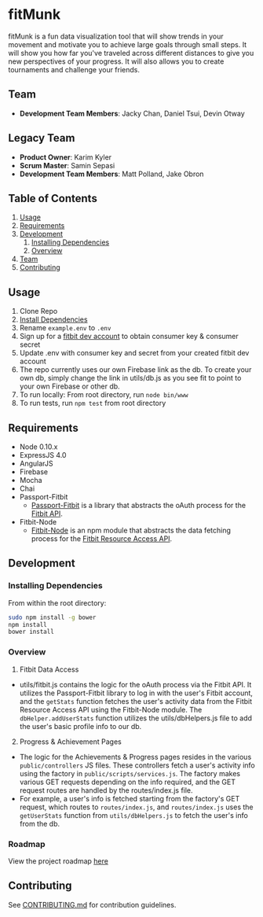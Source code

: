 # fitMunk

fitMunk is a fun data visualization tool that will show trends in your movement and motivate you to achieve large goals through small steps. It will show you how far you've traveled across different distances to give you new perspectives of your progress. It will also allows you to create tournaments and challenge your friends.

## Team
  - __Development Team Members__: Jacky Chan, Daniel Tsui, Devin Otway

## Legacy Team
  - __Product Owner__: Karim Kyler
  - __Scrum Master__: Samin Sepasi
  - __Development Team Members__: Matt Polland, Jake Obron

## Table of Contents

1. [Usage](#Usage)
1. [Requirements](#requirements)
1. [Development](#development)
    1. [Installing Dependencies](#installing-dependencies)
    1. [Overview](#overview)
1. [Team](#team)
1. [Contributing](#contributing)

## Usage

1. Clone Repo
2. [Install Dependencies](#installing-dependencies)
3. Rename `example.env` to `.env`
4. Sign up for a [fitbit dev account](https://dev.fitbit.com) to obtain consumer key & consumer secret
5. Update .env with consumer key and secret from your created fitbit dev account
6. The repo currently uses our own Firebase link as the db. To create your own db, simply change the link in utils/db.js as you see fit to point to your own Firebase or other db. 
7. To run locally: From root directory, run `node bin/www`
8. To run tests, run `npm test` from root directory


## Requirements

- Node 0.10.x
- ExpressJS 4.0
- AngularJS
- Firebase
- Mocha
- Chai
- Passport-Fitbit
  - [Passport-Fitbit](https://github.com/jaredhanson/passport-fitbit) is a library that abstracts the oAuth process for the [Fitbit API](https://wiki.fitbit.com/display/API/Fitbit+API). 
- Fitbit-Node
  - [Fitbit-Node](https://www.npmjs.com/package/fitbit-node) is an npm module that abstracts the data fetching process for the [Fitbit Resource Access API](https://wiki.fitbit.com/display/API/Fitbit+Resource+Access+API). 

## Development

### Installing Dependencies

From within the root directory:

```sh
sudo npm install -g bower
npm install
bower install
```

### Overview
1. Fitbit Data Access
  - utils/fitbit.js contains the logic for the oAuth process via the Fitbit API. It utilizes the Passport-Fitbit library to log in with the user's Fitbit account, and the `getStats` function fetches the user's activity data from the Fitbit Resource Access API using the Fitbit-Node module. The `dbHelper.addUserStats` function utilizes the utils/dbHelpers.js file to add the user's basic profile info to our db. 
2. Progress & Achievement Pages
  - The logic for the Achievements & Progress pages resides in the various `public/controllers` JS files. These controllers fetch a user's activity info using the factory in `public/scripts/services.js`. The factory makes various GET requests depending on the info required, and the GET request routes are handled by the routes/index.js file. 
  - For example, a user's info is fetched starting from the factory's GET request, which routes to `routes/index.js`, and `routes/index.js` uses the `getUserStats` function from `utils/dbHelpers.js` to fetch the user's info from the db. 

### Roadmap

View the project roadmap [here](https://github.com/BronzeFlamingos/Pathlete/issues)


## Contributing

See [CONTRIBUTING.md](CONTRIBUTING.md) for contribution guidelines.
